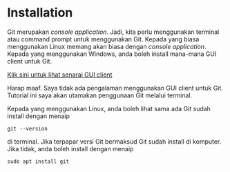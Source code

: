 # Installation

Git merupakan *console application*. Jadi, kita perlu menggunakan terminal atau
command prompt untuk menggunakan Git. Kepada yang biasa menggunakan Linux memang
akan biasa dengan *console application*. Kepada yang menggunakan Windows, anda
boleh install mana-mana GUI client untuk Git.

[Klik sini untuk lihat senarai GUI client](https://git-scm.com/downloads/guis/)

Harap maaf. Saya tidak ada pengalaman menggunakan GUI client untuk Git. Tutorial
ini saya akan utamakan penggunaan Git melalui terminal.

Kepada yang menggunakan Linux, anda boleh lihat sama ada Git sudah install
dengan menaip

```
git --version
```

di terminal. Jika terpapar versi Git bermaksud Git sudah install di komputer.
Jika tidak, anda boleh install dengan menaip

```
sudo apt install git
```
